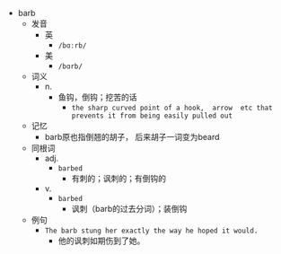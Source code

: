 - barb
  - 发音
    - 英
      - `/bɑːrb/`
    - 美
      - `/bɑrb/`
  - 词义
    - n.
      - 鱼钩，倒钩；挖苦的话
        - `the sharp curved point of a hook,  arrow  etc that prevents it from being easily pulled out`
  - 记忆
    - barb原也指倒翘的胡子， 后来胡子一词变为beard
  - 同根词
    - adj.
      - `barbed`
        - 有刺的；讽刺的；有倒钩的
    - v.
      - `barbed`
        - 讽刺（barb的过去分词）；装倒钩
  - 例句
    - `The barb stung her exactly the way he hoped it would.`
      - 他的讽刺如期伤到了她。

